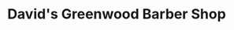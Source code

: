---
title: "David's Greenwood Barber Shop"
url: /warwick/davids-greenwood-barber-shop/
shop: Friseur
---